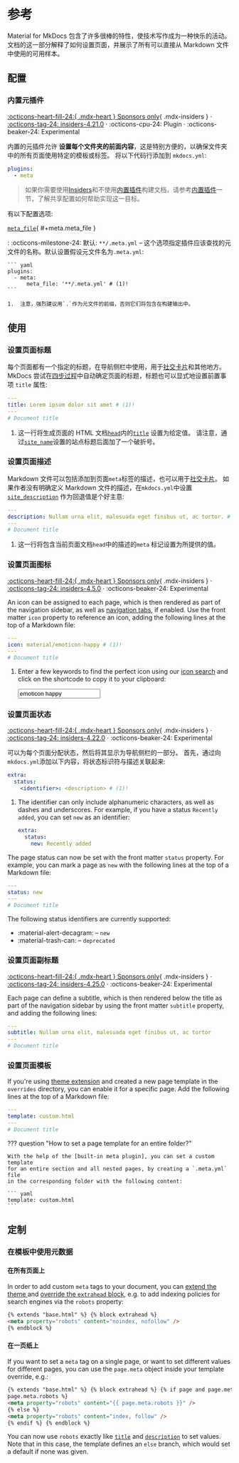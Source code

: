 # 参考

Material for MkDocs 包含了许多很棒的特性，使技术写作成为一种快乐的活动。
文档的这一部分解释了如何设置页面，并展示了所有可以直接从 Markdown 文件中使用的可用样本。

## 配置

### 内置元插件

[:octicons-heart-fill-24:{ .mdx-heart } Sponsors only][insiders]{ .mdx-insiders } ·
[:octicons-tag-24: insiders-4.21.0][insiders] ·
:octicons-cpu-24: Plugin ·
:octicons-beaker-24: Experimental

内置的元插件允许 **设置每个文件夹的前面内容**，这是特别方便的，以确保文件夹中的所有页面使用特定的模板或标签。
将以下代码行添加到 `mkdocs.yml`:

```yaml
plugins:
  - meta
```

> 如果你需要使用[Insiders]和不使用[内置插件]构建文档，请参考[内置插件]一节，了解共享配置如何帮助实现这一目标。

有以下配置选项:

[`meta_file`](#+meta.meta_file){ #+meta.meta_file }

: :octicons-milestone-24: 默认: `**/.meta.yml` – 这个选项指定插件应该查找的元文件的名称。默认设置假设元文件名为`.meta.yml`:

    ``` yaml
    plugins:
      - meta:
          meta_file: '**/.meta.yml' # (1)!
    ```

    1.  注意，强烈建议用`.`作为元文件的前缀，否则它们将包含在构建输出中。

[内置博客插件]: ../setup/setting-up-a-blog.md#built-in-blog-plugin
[内置插件]: ../insiders/getting-started.md#built-in-plugins

## 使用

### 设置页面标题

每个页面都有一个指定的标题，在导航侧栏中使用，用于[社交卡片]和其他地方。
MkDocs 尝试在[四步过程]中自动确定页面的标题，标题也可以显式地设置前置事项 `title` 属性:

```yaml
---
title: Lorem ipsum dolor sit amet # (1)!
---
# Document title
```

1. 这一行将生成页面的 HTML 文档[`head`][head]内的[`title`][title] 设置为给定值。
   请注意，通过[`site_name`][site_name]设置的站点标题后面加了一个破折号。

[社交卡片]: ../setup/setting-up-social-cards.md
[四步过程]: https://www.mkdocs.org/user-guide/writing-your-docs/#meta-data
[title]: https://developer.mozilla.org/en-US/docs/Web/HTML/Element/title
[head]: https://developer.mozilla.org/en-US/docs/Web/HTML/Element/head
[site_name]: https://www.mkdocs.org/user-guide/configuration/#site_name

### 设置页面描述

Markdown 文件可以包括添加到页面`meta`标签的描述，也可以用于[社交卡片]。
如果作者没有明确定义 Markdown 文件的描述，在`mkdocs.yml`中设置[`site_description`][site_description] 作为回退值是个好主意:

```yaml
---
description: Nullam urna elit, malesuada eget finibus ut, ac tortor. # (1)!
---
# Document title
```

1.  这一行将包含当前页面文档`head`中的描述的`meta` 标记设置为所提供的值。

[site_description]: https://www.mkdocs.org/user-guide/configuration/#site_description

### 设置页面图标

[:octicons-heart-fill-24:{ .mdx-heart } Sponsors only][insiders]{ .mdx-insiders } ·
[:octicons-tag-24: insiders-4.5.0][insiders] ·
:octicons-beaker-24: Experimental

An icon can be assigned to each page, which is then rendered as part of the
navigation sidebar, as well as [navigation tabs], if enabled. Use the front
matter `icon` property to reference an icon, adding the following lines at the
top of a Markdown file:

```yaml
---
icon: material/emoticon-happy # (1)!
---
# Document title
```

1.  Enter a few keywords to find the perfect icon using our [icon search] and
    click on the shortcode to copy it to your clipboard:

    <div class="mdx-iconsearch" data-mdx-component="iconsearch">
      <input class="md-input md-input--stretch mdx-iconsearch__input" placeholder="Search icon" data-mdx-component="iconsearch-query" value="emoticon happy" />
      <div class="mdx-iconsearch-result" data-mdx-component="iconsearch-result" data-mdx-mode="file">
        <div class="mdx-iconsearch-result__meta"></div>
        <ol class="mdx-iconsearch-result__list"></ol>
      </div>
    </div>

[insiders]: ../insiders/index.md
[icon search]: icons-emojis.md#search
[navigation tabs]: ../setup/setting-up-navigation.md#navigation-tabs

### 设置页面状态

[:octicons-heart-fill-24:{ .mdx-heart } Sponsors only][insiders]{ .mdx-insiders } ·
[:octicons-tag-24: insiders-4.22.0][insiders] ·
:octicons-beaker-24: Experimental

可以为每个页面分配状态，然后将其显示为导航侧栏的一部分。
首先，通过向`mkdocs.yml`添加以下内容，将状态标识符与描述关联起来:

```yaml
extra:
  status:
    <identifier>: <description> # (1)!
```

1.  The identifier can only include alphanumeric characters, as well as dashes
    and underscores. For example, if you have a status `Recently added`, you can
    set `new` as an identifier:

    ```yaml
    extra:
      status:
        new: Recently added
    ```

The page status can now be set with the front matter `status` property. For
example, you can mark a page as `new` with the following lines at the top of a
Markdown file:

```yaml
---
status: new
---
# Document title
```

The following status identifiers are currently supported:

- :material-alert-decagram: – `new`
- :material-trash-can: – `deprecated`

### 设置页面副标题

[:octicons-heart-fill-24:{ .mdx-heart } Sponsors only][insiders]{ .mdx-insiders } ·
[:octicons-tag-24: insiders-4.25.0][insiders] ·
:octicons-beaker-24: Experimental

Each page can define a subtitle, which is then rendered below the title as part
of the navigation sidebar by using the front matter `subtitle` property, and
adding the following lines:

```yaml
---
subtitle: Nullam urna elit, malesuada eget finibus ut, ac tortor
---
# Document title
```

### 设置页面模板

If you're using [theme extension] and created a new page template in the
`overrides` directory, you can enable it for a specific page. Add the following
lines at the top of a Markdown file:

```yaml
---
template: custom.html
---
# Document title
```

??? question "How to set a page template for an entire folder?"

    With the help of the [built-in meta plugin], you can set a custom template
    for an entire section and all nested pages, by creating a `.meta.yml` file
    in the corresponding folder with the following content:

    ``` yaml
    template: custom.html
    ```

[theme extension]: ../customization.md#extending-the-theme
[built-in meta plugin]: #built-in-meta-plugin

## 定制

### 在模板中使用元数据

#### 在所有页面上

In order to add custom `meta` tags to your document, you can [extend the theme
][theme extension] and [override the `extrahead` block][overriding blocks],
e.g. to add indexing policies for search engines via the `robots` property:

```html
{% extends "base.html" %} {% block extrahead %}
<meta property="robots" content="noindex, nofollow" />
{% endblock %}
```

[overriding blocks]: ../customization.md#overriding-blocks

#### 在一页纸上

If you want to set a `meta` tag on a single page, or want to set different
values for different pages, you can use the `page.meta` object inside your
template override, e.g.:

```html
{% extends "base.html" %} {% block extrahead %} {% if page and page.meta and
page.meta.robots %}
<meta property="robots" content="{{ page.meta.robots }}" />
{% else %}
<meta property="robots" content="index, follow" />
{% endif %} {% endblock %}
```

You can now use `robots` exactly like [`title`][title] and
[`description`][description] to set values. Note that in this case, the
template defines an `else` branch, which would set a default if none was given.

[title]: #setting-the-page-title
[description]: #setting-the-page-description
